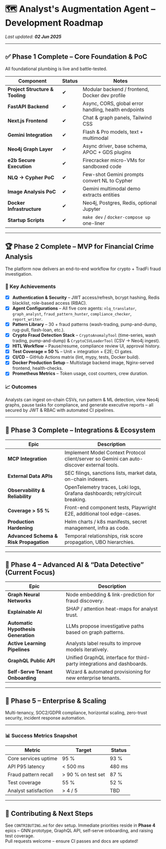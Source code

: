 # 🗺️ Analyst's Augmentation Agent – Development Roadmap  

_Last updated: **02 Jun 2025**_

---

## ✅ Phase 1 Complete – Core Foundation & PoC  

All foundational plumbing is live and battle-tested.

| Component | Status | Notes |
|-----------|--------|-------|
| **Project Structure & Tooling** | ✔ | Modular backend / frontend, Docker dev profile |
| **FastAPI Backend** | ✔ | Async, CORS, global error handling, health endpoints |
| **Next.js Frontend** | ✔ | Chat & graph panels, Tailwind CSS |
| **Gemini Integration** | ✔ | Flash & Pro models, text + multimodal |
| **Neo4j Graph Layer** | ✔ | Async driver, base schema, APOC + GDS plugins |
| **e2b Secure Execution** | ✔ | Firecracker micro-VMs for sandboxed code |
| **NLQ → Cypher PoC** | ✔ | Few-shot Gemini prompts convert NL to Cypher |
| **Image Analysis PoC** | ✔ | Gemini multimodal demo extracts entities |
| **Docker Infrastructure** | ✔ | Neo4j, Postgres, Redis, optional Jupyter |
| **Startup Scripts** | ✔ | `make dev` / `docker-compose up` one-liner |

---

## 🏆 Phase 2 Complete – MVP for Financial Crime Analysis  

The platform now delivers an end-to-end workflow for crypto + TradFi fraud investigation.

### 🎯 Key Achievements  
- [x] **Authentication & Security** – JWT access/refresh, bcrypt hashing, Redis blacklist, role-based access (RBAC).  
- [x] **Agent Configurations** – All five core agents: `nlq_translator`, `graph_analyst`, `fraud_pattern_hunter`, `compliance_checker`, `report_writer`.  
- [x] **Pattern Library** – 30 + fraud patterns (wash-trading, pump-and-dump, rug-pull, flash-loan, etc.).  
- [x] **Crypto Fraud Detection Stack** – `CryptoAnomalyTool` (time-series, wash trading, pump-and-dump) & `CryptoCSVLoaderTool` (CSV → Neo4j ingest).  
- [x] **HITL Workflow** – Pause/resume, compliance review UI, approval history.  
- [x] **Test Coverage ≈ 50 %** – Unit + integration + E2E; CI gates.  
- [x] **CI/CD** – GitHub Actions matrix (lint, mypy, tests, Docker build).  
- [x] **Docker Production Setup** – Multistage backend image, Nginx-served frontend, health-checks.  
- [x] **Prometheus Metrics** – Token usage, cost counters, crew duration.  

### 📈 Outcomes  
Analysts can ingest on-chain CSVs, run pattern & ML detection, view Neo4j graphs, pause tasks for compliance, and generate executive reports – all secured by JWT & RBAC with automated CI pipelines.

---

## 🎉 Phase 3 Complete – Integrations & Ecosystem  

| Epic | Description |
|------|-------------|
| **MCP Integration** | Implement Model Context Protocol client/server so Gemini can auto-discover external tools. |
| **External Data APIs** | SEC filings, sanctions lists, market data, on-chain indexers. |
| **Observability & Reliability** | OpenTelemetry traces, Loki logs, Grafana dashboards; retry/circuit breaking. |
| **Coverage > 55 %** | Front-end component tests, Playwright E2E, additional tool edge-cases. |
| **Production Hardening** | Helm charts / k8s manifests, secret management, infra as code. |
| **Advanced Schema & Risk Propagation** | Temporal relationships, risk score propagation, UBO hierarchies. |

---

## 🚀 Phase 4 – Advanced AI & “Data Detective” (Current Focus)  

| Epic | Description |
|------|-------------|
| **Graph Neural Networks** | Node embedding & link-prediction for fraud discovery. |
| **Explainable AI** | SHAP / attention heat-maps for analyst trust. |
| **Automatic Hypothesis Generation** | LLMs propose investigative paths based on graph patterns. |
| **Active Learning Pipelines** | Analysts label results to improve models iteratively. |
| **GraphQL Public API** | Unified GraphQL interface for third-party integrations and dashboards. |
| **Self-Serve Tenant Onboarding** | Wizard & automated provisioning for new enterprise tenants. |

---

## 🏢 Phase 5 – Enterprise & Scaling  

Multi-tenancy, SOC2/GDPR compliance, horizontal scaling, zero-trust security, incident response automation.

---

### 📊 Success Metrics Snapshot  

| Metric | Target | Status |
|--------|--------|--------|
| Core services uptime | 95 % | 93 % |
| API P95 latency | < 500 ms | 480 ms |
| Fraud pattern recall | > 90 % on test set | 87 % |
| Test coverage | 55 % | 52 % |
| Analyst satisfaction | > 4 / 5 | TBD |

---

## 🤝 Contributing & Next Steps  

See `CONTRIBUTING.md` for dev setup. Immediate priorities reside in **Phase 4** epics – GNN prototype, GraphQL API, self-serve onboarding, and raising test coverage.  
Pull requests welcome – ensure CI passes and docs are updated!  
